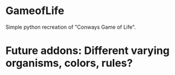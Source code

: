 # GameofLife
Simple python recreation of "Conways Game of Life".

# Future addons: Different varying organisms, colors, rules?

